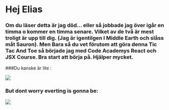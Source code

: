 # Hej Elias

### Om du läser detta är jag död... eller så jobbade jag över igår en timma o kommer en timma senare. Vilket av de två är mest troligt är upp till dig. (Jag är igentilgen I Middle Earth och slåss måt Sauron). Men Bara så du vet förutom att göra denna Tic Tac And Toe så började jag med Code Academys React och JSX Course. Bra start att börja på. Hjälper mycket. 

###Du kanske är lite :

![](https://media2.giphy.com/media/l0IypeKl9NJhPFMrK/giphy.gif?cid=3640f6095c7406d07679517a6ffd6707)

### But dont worry everting is gonna be:

![](https://media1.giphy.com/media/lgRNj0m1oORfW/giphy.gif?cid=3640f6095c74078959427a792e9d7fec)